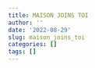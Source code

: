 ```yaml
---
title: MAISON JOINS TOI
author: ''
date: '2022-08-29'
slug: maison_joins_toi
categories: []
tags: []
---
```

